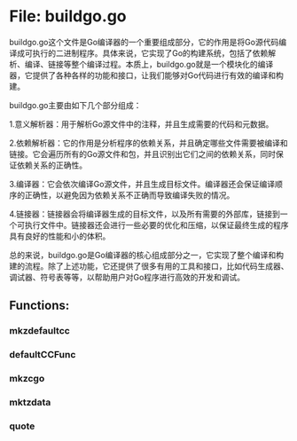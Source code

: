 # File: buildgo.go

buildgo.go这个文件是Go编译器的一个重要组成部分，它的作用是将Go源代码编译成可执行的二进制程序。具体来说，它实现了Go的构建系统，包括了依赖解析、编译、链接等整个编译过程。本质上，buildgo.go就是一个模块化的编译器，它提供了各种各样的功能和接口，让我们能够对Go代码进行有效的编译和构建。

buildgo.go主要由如下几个部分组成：

1.意义解析器：用于解析Go源文件中的注释，并且生成需要的代码和元数据。

2.依赖解析器：它的作用是分析程序的依赖关系，并且确定哪些文件需要被编译和链接。它会遍历所有的Go源文件和包，并且识别出它们之间的依赖关系，同时保证依赖关系的正确性。

3.编译器：它会依次编译Go源文件，并且生成目标文件。编译器还会保证编译顺序的正确性，以避免因为依赖关系不正确而导致编译失败的情况。

4.链接器：链接器会将编译器生成的目标文件，以及所有需要的外部库，链接到一个可执行文件中。链接器还会进行一些必要的优化和压缩，以保证最终生成的程序具有良好的性能和小的体积。

总的来说，buildgo.go是Go编译器的核心组成部分之一，它实现了整个编译和构建的流程。除了上述功能，它还提供了很多有用的工具和接口，比如代码生成器、调试器、符号表等等，以帮助用户对Go程序进行高效的开发和调试。

## Functions:

### mkzdefaultcc





### defaultCCFunc





### mkzcgo





### mktzdata





### quote





